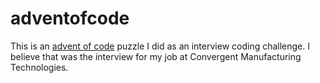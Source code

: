 # adventofcode

This is an [advent of code](https://adventofcode.com/) puzzle I did as an interview coding challenge.
I believe that was the interview for my job at Convergent Manufacturing Technologies.
